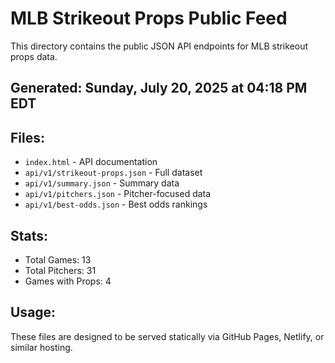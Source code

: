 # MLB Strikeout Props Public Feed

This directory contains the public JSON API endpoints for MLB strikeout props data.

## Generated: Sunday, July 20, 2025 at 04:18 PM EDT

## Files:
- `index.html` - API documentation
- `api/v1/strikeout-props.json` - Full dataset
- `api/v1/summary.json` - Summary data
- `api/v1/pitchers.json` - Pitcher-focused data  
- `api/v1/best-odds.json` - Best odds rankings

## Stats:
- Total Games: 13
- Total Pitchers: 31
- Games with Props: 4

## Usage:
These files are designed to be served statically via GitHub Pages, Netlify, or similar hosting.
